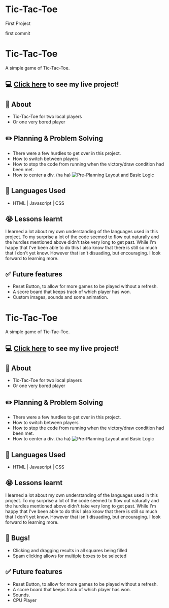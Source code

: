 # Tic-Tac-Toe

First Project

first commit

# Tic-Tac-Toe

A simple game of Tic-Tac-Toe.

## :computer: [Click here](https://howaboutdale.github.io/Tic-Tac-Toe/) to see my live project!

## :page_facing_up: About

- Tic-Tac-Toe for two local players
- Or one very bored player

## :pencil2: Planning & Problem Solving

- There were a few hurdles to get over in this project.
- How to switch between players
- How to stop the code from running when the victory/draw condition had been met.
- How to center a div. (ha ha)
  ![Pre-Planning Layout and Basic Logic](https://i.imgur.com/uzcHsqN.png)

## :rocket: Languages Used

- HTML | Javascript | CSS

## :sob: Lessons learnt

I learned a lot about my own understanding of the languages used in this project. To my surprise a lot of the code seemed to flow out naturally and the hurdles mentioned above didn't take very long to get past. While I'm happy that I've been able to do this I also know that there is still so much that I don't yet know. However that isn't disuading, but encouraging. I look forward to learning more.

## :white_check_mark: Future features

- Reset Button, to allow for more games to be played without a refresh.
- A score board that keeps track of which player has won.
- Custom images, sounds and some animation.

# Tic-Tac-Toe

A simple game of Tic-Tac-Toe.

## :computer: [Click here](https://howaboutdale.github.io/Tic-Tac-Toe/) to see my live project!

## :page_facing_up: About

- Tic-Tac-Toe for two local players
- Or one very bored player

## :pencil2: Planning & Problem Solving

- There were a few hurdles to get over in this project.
- How to switch between players
- How to stop the code from running when the victory/draw condition had been met.
- How to center a div. (ha ha)
  ![Pre-Planning Layout and Basic Logic](https://i.imgur.com/uzcHsqN.png)

## :rocket: Languages Used

- HTML | Javascript | CSS

## :sob: Lessons learnt

I learned a lot about my own understanding of the languages used in this project. To my surprise a lot of the code seemed to flow out naturally and the hurdles mentioned above didn't take very long to get past. While I'm happy that I've been able to do this I also know that there is still so much that I don't yet know. However that isn't disuading, but encouraging. I look forward to learning more.

## :poop: Bugs!

- Clicking and dragging results in all squares being filled
- Spam clicking allows for multiple boxes to be selected

## :white_check_mark: Future features

- Reset Button, to allow for more games to be played without a refresh.
- A score board that keeps track of which player has won.
- Sounds.
- CPU Player
